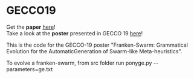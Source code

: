 # GECCO19

Get the <b>paper</b> <a href=https://github.com/jair-pereira/GECCO19/blob/GECCO_Poster/19_franken_swarm.pdf>here</a>! <br>
Take a look at the <b>poster</b> presented in GECCO 19 <a href=https://github.com/jair-pereira/GECCO19/blob/GECCO_Poster/Poster_GECCO_Franken_final.pdf>here</a>!

This is the code for the GECCO-19 poster "Franken-Swarm: Grammatical Evolution for the AutomaticGeneration of Swarm-like Meta-heuristics".

To evolve a franken-swarm, from src folder run ponyge.py --parameters=ge.txt
